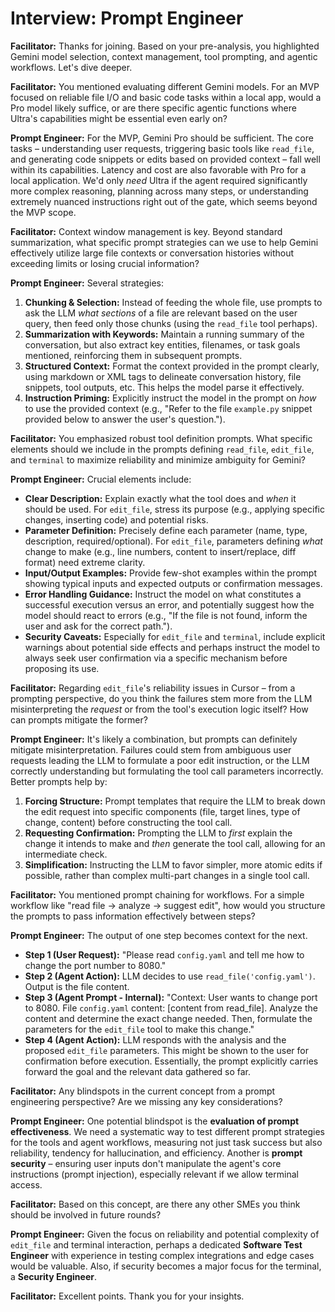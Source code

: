 # Interview: Prompt Engineer

**Facilitator:** Thanks for joining. Based on your pre-analysis, you highlighted Gemini model selection, context management, tool prompting, and agentic workflows. Let's dive deeper.

**Facilitator:** You mentioned evaluating different Gemini models. For an MVP focused on reliable file I/O and basic code tasks within a local app, would a Pro model likely suffice, or are there specific agentic functions where Ultra's capabilities might be essential even early on?

**Prompt Engineer:** For the MVP, Gemini Pro should be sufficient. The core tasks – understanding user requests, triggering basic tools like `read_file`, and generating code snippets or edits based on provided context – fall well within its capabilities. Latency and cost are also favorable with Pro for a local application. We'd only *need* Ultra if the agent required significantly more complex reasoning, planning across many steps, or understanding extremely nuanced instructions right out of the gate, which seems beyond the MVP scope.

**Facilitator:** Context window management is key. Beyond standard summarization, what specific prompt strategies can we use to help Gemini effectively utilize large file contexts or conversation histories without exceeding limits or losing crucial information?

**Prompt Engineer:** Several strategies: 
1.  **Chunking & Selection:** Instead of feeding the whole file, use prompts to ask the LLM *what sections* of a file are relevant based on the user query, then feed only those chunks (using the `read_file` tool perhaps).
2.  **Summarization with Keywords:** Maintain a running summary of the conversation, but also extract key entities, filenames, or task goals mentioned, reinforcing them in subsequent prompts.
3.  **Structured Context:** Format the context provided in the prompt clearly, using markdown or XML tags to delineate conversation history, file snippets, tool outputs, etc. This helps the model parse it effectively.
4.  **Instruction Priming:** Explicitly instruct the model in the prompt on *how* to use the provided context (e.g., "Refer to the file `example.py` snippet provided below to answer the user's question.").

**Facilitator:** You emphasized robust tool definition prompts. What specific elements should we include in the prompts defining `read_file`, `edit_file`, and `terminal` to maximize reliability and minimize ambiguity for Gemini?

**Prompt Engineer:** Crucial elements include:
*   **Clear Description:** Explain exactly what the tool does and *when* it should be used. For `edit_file`, stress its purpose (e.g., applying specific changes, inserting code) and potential risks.
*   **Parameter Definition:** Precisely define each parameter (name, type, description, required/optional). For `edit_file`, parameters defining *what* change to make (e.g., line numbers, content to insert/replace, diff format) need extreme clarity.
*   **Input/Output Examples:** Provide few-shot examples within the prompt showing typical inputs and expected outputs or confirmation messages.
*   **Error Handling Guidance:** Instruct the model on what constitutes a successful execution versus an error, and potentially suggest how the model should react to errors (e.g., "If the file is not found, inform the user and ask for the correct path.").
*   **Security Caveats:** Especially for `edit_file` and `terminal`, include explicit warnings about potential side effects and perhaps instruct the model to always seek user confirmation via a specific mechanism before proposing its use.

**Facilitator:** Regarding `edit_file`'s reliability issues in Cursor – from a prompting perspective, do you think the failures stem more from the LLM misinterpreting the *request* or from the tool's execution logic itself? How can prompts mitigate the former?

**Prompt Engineer:** It's likely a combination, but prompts can definitely mitigate misinterpretation. Failures could stem from ambiguous user requests leading the LLM to formulate a poor edit instruction, or the LLM correctly understanding but formulating the tool call parameters incorrectly. Better prompts help by: 
1.  **Forcing Structure:** Prompt templates that require the LLM to break down the edit request into specific components (file, target lines, type of change, content) before constructing the tool call.
2.  **Requesting Confirmation:** Prompting the LLM to *first* explain the change it intends to make and *then* generate the tool call, allowing for an intermediate check.
3.  **Simplification:** Instructing the LLM to favor simpler, more atomic edits if possible, rather than complex multi-part changes in a single tool call.

**Facilitator:** You mentioned prompt chaining for workflows. For a simple workflow like "read file -> analyze -> suggest edit", how would you structure the prompts to pass information effectively between steps?

**Prompt Engineer:** The output of one step becomes context for the next. 
*   **Step 1 (User Request):** "Please read `config.yaml` and tell me how to change the port number to 8080."
*   **Step 2 (Agent Action):** LLM decides to use `read_file('config.yaml')`. Output is the file content.
*   **Step 3 (Agent Prompt - Internal):** "Context: User wants to change port to 8080. File `config.yaml` content: [content from read_file]. Analyze the content and determine the exact change needed. Then, formulate the parameters for the `edit_file` tool to make this change."
*   **Step 4 (Agent Action):** LLM responds with the analysis and the proposed `edit_file` parameters. This might be shown to the user for confirmation before execution.
Essentially, the prompt explicitly carries forward the goal and the relevant data gathered so far.

**Facilitator:** Any blindspots in the current concept from a prompt engineering perspective? Are we missing any key considerations?

**Prompt Engineer:** One potential blindspot is the **evaluation of prompt effectiveness**. We need a systematic way to test different prompt strategies for the tools and agent workflows, measuring not just task success but also reliability, tendency for hallucination, and efficiency. Another is **prompt security** – ensuring user inputs don't manipulate the agent's core instructions (prompt injection), especially relevant if we allow terminal access.

**Facilitator:** Based on this concept, are there any other SMEs you think should be involved in future rounds?

**Prompt Engineer:** Given the focus on reliability and potential complexity of `edit_file` and terminal interaction, perhaps a dedicated **Software Test Engineer** with experience in testing complex integrations and edge cases would be valuable. Also, if security becomes a major focus for the terminal, a **Security Engineer**.

**Facilitator:** Excellent points. Thank you for your insights. 